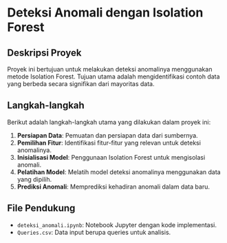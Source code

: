 # Deteksi Anomali dengan Isolation Forest

## Deskripsi Proyek
Proyek ini bertujuan untuk melakukan deteksi anomalinya menggunakan metode Isolation Forest. Tujuan utama adalah mengidentifikasi contoh data yang berbeda secara signifikan dari mayoritas data.

## Langkah-langkah
Berikut adalah langkah-langkah utama yang dilakukan dalam proyek ini:
1. **Persiapan Data**: Pemuatan dan persiapan data dari sumbernya.
2. **Pemilihan Fitur**: Identifikasi fitur-fitur yang relevan untuk deteksi anomalinya.
3. **Inisialisasi Model**: Penggunaan Isolation Forest untuk mengisolasi anomali.
4. **Pelatihan Model**: Melatih model deteksi anomalinya menggunakan data yang dipilih.
5. **Prediksi Anomali**: Memprediksi kehadiran anomali dalam data baru.

## File Pendukung
- `deteksi_anomali.ipynb`: Notebook Jupyter dengan kode implementasi.
- `Queries.csv`: Data input berupa queries untuk analisis.

